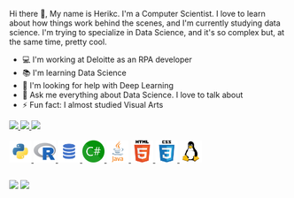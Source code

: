 Hi there 👋, My name is Herikc. I'm a Computer Scientist. I love to learn about how things work behind the scenes, and I'm currently studying data science. I'm trying to specialize in Data Science, and it's so complex but, at the same time, pretty cool.

- 💻 I'm working at Deloitte as an RPA developer
- 📚 I'm learning Data Science
- 🤔 I'm looking for help with Deep Learning
- 💬 Ask me everything about Data Science. I love to talk about
- ⚡ Fun fact: I almost studied Visual Arts

<div style="display: inline_block">
  <a href="https://github.com/Herikc2">
  <img height="200em" src="https://github-readme-stats.vercel.app/api?username=Herikc2&show_icons=true&theme=dracula&include_all_commits=true"/>
  <img height="200em" src="https://github-readme-stats.vercel.app/api/top-langs/?username=Herikc2&layout=compact&theme=dracula&langs_count=10"/>
  <img height="200em" src="https://github-readme-stats.vercel.app/api/top-langs/?username=Herikc2&layout=compact&langs_count=10&theme=dracula"/>
</div>

<div style="display: inline_block"><br>
  <img height="40" width="40" src="https://raw.githubusercontent.com/github/explore/80688e429a7d4ef2fca1e82350fe8e3517d3494d/topics/python/python.png">
  <img height="40" width="40" src="https://raw.githubusercontent.com/github/explore/80688e429a7d4ef2fca1e82350fe8e3517d3494d/topics/r/r.png">
  <img height="40" width="40" src="https://raw.githubusercontent.com/github/explore/80688e429a7d4ef2fca1e82350fe8e3517d3494d/topics/sql/sql.png">
  <img height="40" width="40" src="https://raw.githubusercontent.com/github/explore/80688e429a7d4ef2fca1e82350fe8e3517d3494d/topics/csharp/csharp.png">
  <img height="40" width="40" src="https://raw.githubusercontent.com/github/explore/80688e429a7d4ef2fca1e82350fe8e3517d3494d/topics/java/java.png">
  <img height="40" width="40" src="https://raw.githubusercontent.com/github/explore/80688e429a7d4ef2fca1e82350fe8e3517d3494d/topics/html/html.png">
  <img height="40" width="40" src="https://raw.githubusercontent.com/github/explore/80688e429a7d4ef2fca1e82350fe8e3517d3494d/topics/css/css.png">
  <img height="40" width="40" src="https://raw.githubusercontent.com/github/explore/80688e429a7d4ef2fca1e82350fe8e3517d3494d/topics/linux/linux.png">
</div>

##

<div> 
  <a href="mailto:herikcbrecher@outlook.com.br"><img src="https://img.shields.io/badge/-Outlook-%23333?style=for-the-badge&logo=gmail&logoColor=white" target="_blank"></a>
  <a href="https://www.linkedin.com/in/herikc-brecher/?locale=en_US" target="_blank"><img src="https://img.shields.io/badge/-LinkedIn-%230077B5?style=for-the-badge&logo=linkedin&logoColor=white" target="_blank"></a> 
</div>
